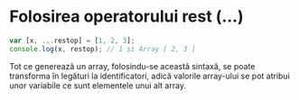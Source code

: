 # Folosirea operatorului rest (...)

```javascript
var [x, ...restop] = [1, 2, 3];
console.log(x, restop); // 1 și Array [ 2, 3 ]
```

Tot ce generează un array, folosindu-se această sintaxă, se poate transforma în legături la identificatori, adică valorile array-ului se pot atribui unor variabile ce sunt elementele unui alt array.
